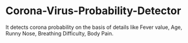 # Corona-Virus-Probability-Detector
It detects corona probability on the basis of details like Fever value, Age, Runny Nose, Breathing Difficulty, Body Pain.
